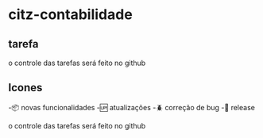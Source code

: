 # citz-contabilidade

## tarefa 
o controle das tarefas será feito no github

## Icones

-:package: novas funcionalidades
-:up: atualizações
-:beetle: correção de bug
-:checkered_flag: release 

o controle das tarefas será feito no github

